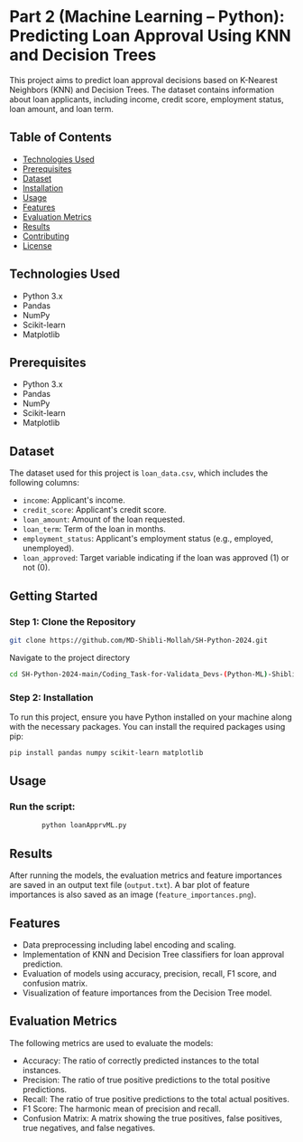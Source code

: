 # Part 2 (Machine Learning – Python): Predicting Loan Approval Using KNN and Decision Trees

This project aims to predict loan approval decisions based on K-Nearest Neighbors (KNN) and Decision Trees. The dataset contains information about loan applicants, including income, credit score, employment status, loan amount, and loan term.

## Table of Contents
- [Technologies Used](#technologies-used)
- [Prerequisites](#Prerequisites)
- [Dataset](#dataset)
- [Installation](#installation)
- [Usage](#usage)
- [Features](#features)
- [Evaluation Metrics](#evaluation-metrics)
- [Results](#results)
- [Contributing](#contributing)
- [License](#license)

## Technologies Used
- Python 3.x
- Pandas
- NumPy
- Scikit-learn
- Matplotlib

## Prerequisites
- Python 3.x
- Pandas
- NumPy
- Scikit-learn
- Matplotlib

## Dataset
The dataset used for this project is `loan_data.csv`, which includes the following columns:
- `income`: Applicant's income.
- `credit_score`: Applicant's credit score.
- `loan_amount`: Amount of the loan requested.
- `loan_term`: Term of the loan in months.
- `employment_status`: Applicant's employment status (e.g., employed, unemployed).
- `loan_approved`: Target variable indicating if the loan was approved (1) or not (0).

## Getting Started

### Step 1: Clone the Repository
```bash
git clone https://github.com/MD-Shibli-Mollah/SH-Python-2024.git
```

Navigate to the project directory
```bash
cd SH-Python-2024-main/Coding_Task-for-Validata_Devs-(Python-ML)-Shibli/Part_2-Loan_Approval_Prediction_with_ML-Shibli
```

### Step 2: Installation
To run this project, ensure you have Python installed on your machine along with the necessary packages. You can install the required packages using pip:

```bash
pip install pandas numpy scikit-learn matplotlib
```

## Usage
### Run the script:
```bash
        python loanApprvML.py
```
## Results
After running the models, the evaluation metrics and feature importances are saved in an output text file (`output.txt`). A bar plot of feature importances is also saved as an image (`feature_importances.png`).

## Features
- Data preprocessing including label encoding and scaling.
- Implementation of KNN and Decision Tree classifiers for loan approval prediction.
- Evaluation of models using accuracy, precision, recall, F1 score, and confusion matrix.
- Visualization of feature importances from the Decision Tree model.

## Evaluation Metrics
The following metrics are used to evaluate the models:

- Accuracy: The ratio of correctly predicted instances to the total instances.
- Precision: The ratio of true positive predictions to the total positive predictions.
- Recall: The ratio of true positive predictions to the total actual positives.
- F1 Score: The harmonic mean of precision and recall.
- Confusion Matrix: A matrix showing the true positives, false positives, true negatives, and false negatives.